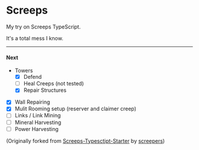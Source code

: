 # Screeps

My try on Screeps TypeScript.

It's a total mess I know.

- - -

#### Next
- Towers
  - [x] Defend
  - [ ] Heal Creeps (not tested)
  - [x] Repair Structures
- [x] Wall Repairing
- [x] Mulit Rooming setup (reserver and claimer creep)
- [ ] Links / Link Mining
- [ ] Mineral Harvesting
- [ ] Power Harvesting

(Originally forked from [Screeps-Typesctipt-Starter](https://github.com/screepers/screeps-typescript-starter) by [screepers](https://github.com/screepers))
